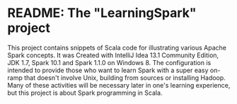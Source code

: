 # README: The "LearningSpark" project

This project contains snippets of Scala code for illustrating various
Apache Spark concepts. It was Created with IntelliJ Idea 13.1 Community Edition,
JDK 1.7, Spark 10.1 and Spark 1.1.0 on Windows 8. The configuration is
intended to provide those who want to learn Spark with a super easy on-ramp
that doesn't involve Unix, building from sources or installing Hadoop. Many of
these activities will be necessary later in one's learning experience, but this
project is about Spark programming in Scala.

